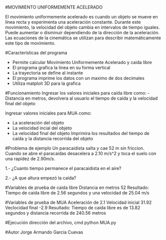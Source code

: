 #MOVIMIENTO UNIFORMEMENTE ACELERADO

El movimiento uniformemente acelerado es cuando un objeto se mueve en línea recta y experimenta una aceleración constante. Durante este movimiento, la velocidad del objeto cambia en intervalos de tiempo iguales. Puede aumentar o disminuir dependiendo de la dirección de la aceleración. Las ecuaciones de la cinemática se utilizan para describir matemáticamente este tipo de movimiento.

#Caracteristicas del programa
- Permite calcular Movimiento Uniformemente Acelerado y caida libre
- El programa grafica la linea en su forma vertical
- La trayectoria se define al instante
- El programa imprime los datos con un maximo de dos decimales
- Utiliza matploit 3D para la grafica

#Funcionamiento
  Ingresar los valores iniciales para caída libre como:
  -Distancia en metros, devolvera al usuario el tiempo de caída y la velocidad final del objeto

  Ingresar valores iniciales para MUA como:
  - La aceleración del objeto
  - La velocidad incial del objeto
  - La velocidad final del objeto
  Imprimira los resultados del tiempo de caída y la distancia recorrida del objeto

#Problema de ejemplo
Un paracaidista salta y cae 52 m sin friccion. Cuando se abre el paracaidas desacelera a 2.10 m/s^2 y toca el suelo con una rapidez de 2.90m/s. 

1.- ¿Cuanto tiempo permanece el paracaidista en el aire? 

2.- ¿A que altura empezó la caída?

#Variables de prueba de caida libre
Distancia en metros 52 
Resultado: Tiempo de caida libre de 2.56 segundos y una velocidad de 25.04 m/s

#Variables de prueba de MUA
Aceleración de 2.1
Velocidad inicial 31.92
Veclocidad final -2.9 
Resultado: Tiempo de caida libre es de 13.82 segundos y distancia recorrida de 240.56 metros

#Ejecución
dirección del archivo, cmd
python MUA.py 

#Autor 
Jorge Armando García Cuevas

